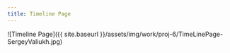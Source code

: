 ```yaml
---
title: Timeline Page
---
```


![Timeline Page]({{ site.baseurl }}/assets/img/work/proj-6/TimeLinePage-SergeyValiukh.jpg)

